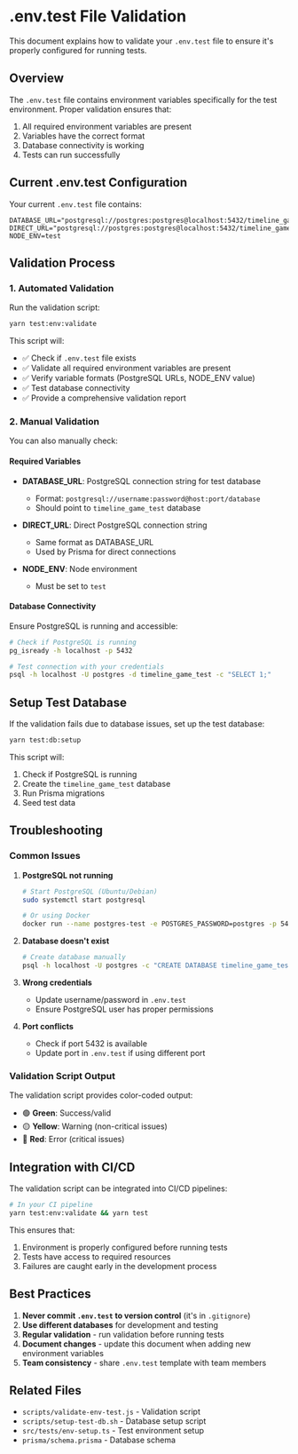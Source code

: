 # .env.test File Validation

This document explains how to validate your `.env.test` file to ensure it's properly configured for running tests.

## Overview

The `.env.test` file contains environment variables specifically for the test environment. Proper validation ensures that:

1. All required environment variables are present
2. Variables have the correct format
3. Database connectivity is working
4. Tests can run successfully

## Current .env.test Configuration

Your current `.env.test` file contains:

```env
DATABASE_URL="postgresql://postgres:postgres@localhost:5432/timeline_game_test"
DIRECT_URL="postgresql://postgres:postgres@localhost:5432/timeline_game_test"
NODE_ENV=test
```

## Validation Process

### 1. Automated Validation

Run the validation script:

```bash
yarn test:env:validate
```

This script will:

- ✅ Check if `.env.test` file exists
- ✅ Validate all required environment variables are present
- ✅ Verify variable formats (PostgreSQL URLs, NODE_ENV value)
- ✅ Test database connectivity
- ✅ Provide a comprehensive validation report

### 2. Manual Validation

You can also manually check:

#### Required Variables

- **DATABASE_URL**: PostgreSQL connection string for test database
  - Format: `postgresql://username:password@host:port/database`
  - Should point to `timeline_game_test` database

- **DIRECT_URL**: Direct PostgreSQL connection string
  - Same format as DATABASE_URL
  - Used by Prisma for direct connections

- **NODE_ENV**: Node environment
  - Must be set to `test`

#### Database Connectivity

Ensure PostgreSQL is running and accessible:

```bash
# Check if PostgreSQL is running
pg_isready -h localhost -p 5432

# Test connection with your credentials
psql -h localhost -U postgres -d timeline_game_test -c "SELECT 1;"
```

## Setup Test Database

If the validation fails due to database issues, set up the test database:

```bash
yarn test:db:setup
```

This script will:
1. Check if PostgreSQL is running
2. Create the `timeline_game_test` database
3. Run Prisma migrations
4. Seed test data

## Troubleshooting

### Common Issues

1. **PostgreSQL not running**
   ```bash
   # Start PostgreSQL (Ubuntu/Debian)
   sudo systemctl start postgresql
   
   # Or using Docker
   docker run --name postgres-test -e POSTGRES_PASSWORD=postgres -p 5432:5432 -d postgres
   ```

2. **Database doesn't exist**
   ```bash
   # Create database manually
   psql -h localhost -U postgres -c "CREATE DATABASE timeline_game_test;"
   ```

3. **Wrong credentials**
   - Update username/password in `.env.test`
   - Ensure PostgreSQL user has proper permissions

4. **Port conflicts**
   - Check if port 5432 is available
   - Update port in `.env.test` if using different port

### Validation Script Output

The validation script provides color-coded output:

- 🟢 **Green**: Success/valid
- 🟡 **Yellow**: Warning (non-critical issues)
- 🔴 **Red**: Error (critical issues)

## Integration with CI/CD

The validation script can be integrated into CI/CD pipelines:

```bash
# In your CI pipeline
yarn test:env:validate && yarn test
```

This ensures that:
1. Environment is properly configured before running tests
2. Tests have access to required resources
3. Failures are caught early in the development process

## Best Practices

1. **Never commit `.env.test` to version control** (it's in `.gitignore`)
2. **Use different databases** for development and testing
3. **Regular validation** - run validation before running tests
4. **Document changes** - update this document when adding new environment variables
5. **Team consistency** - share `.env.test` template with team members

## Related Files

- `scripts/validate-env-test.js` - Validation script
- `scripts/setup-test-db.sh` - Database setup script
- `src/tests/env-setup.ts` - Test environment setup
- `prisma/schema.prisma` - Database schema 